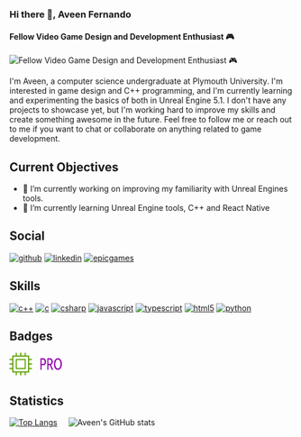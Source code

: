 ### Hi there 👋, Aveen Fernando
#### Fellow Video Game Design and Development Enthusiast 🎮
![Fellow Video Game Design and Development Enthusiast 🎮](https://ue-cdn.artstation.com/imgproxy/U78DxAXfaicpJ_klSE00ON5mQoyYv-TET3XbisCsQ4I/filename:3.jpg/resizing_type:fit/width:1920/height:1080/aHR0cHM6Ly9kMWl2N2RiNDR5aGd4bi5jbG91ZGZyb250Lm5ldC9iYWNrZ3JvdW5kcy82NDk0OTVlNS02MjM3LTRmMDQtYjllOC0wNzg4YTM0Zjc0ZGMvMy5qcGc)

I'm Aveen, a computer science undergraduate at Plymouth University. I'm interested in game design and C++ programming, and I'm currently learning and experimenting the basics of both in Unreal Engine 5.1. I don't have any projects to showcase yet, but I'm working hard to improve my skills and create something awesome in the future. Feel free to follow me or reach out to me if you want to chat or collaborate on anything related to game development.

## Current Objectives

- 🔭 I’m currently working on improving my familiarity with Unreal Engines tools. 
- 🌱 I’m currently learning Unreal Engine tools, C++ and React Native 

## Social 

[<img src='https://cdn.jsdelivr.net/npm/simple-icons@3.0.1/icons/github.svg' alt='github' height='40'>](https://github.com/AveenFernando)  [<img src='https://cdn.jsdelivr.net/npm/simple-icons@3.0.1/icons/linkedin.svg' alt='linkedin' height='40'>](https://www.linkedin.com/in/aveen-fernando-225a7618b/)  [<img src='https://cdn.jsdelivr.net/npm/simple-icons@3.0.1/icons/epicgames.svg' alt='epicgames' height='40'>](https://dev.epicgames.com/community/profile/nBmw9/Acoustic_Juan#snippets)  

## Skills

[<img src='https://raw.githubusercontent.com/danielcranney/readme-generator/main/public/icons/skills/cplusplus-colored.svg' alt='c++' height='40'>](https://learn.microsoft.com/en-us/cpp/cpp/?view=msvc-170)  [<img src='https://raw.githubusercontent.com/danielcranney/readme-generator/main/public/icons/skills/c-colored.svg' alt='c' height='40'>](https://learn.microsoft.com/en-us/cpp/c-language/?view=msvc-170)  [<img src='https://raw.githubusercontent.com/danielcranney/readme-generator/main/public/icons/skills/csharp-colored.svg' alt='csharp' height='40'>](https://learn.microsoft.com/en-us/dotnet/csharp/)  [<img src='https://raw.githubusercontent.com/danielcranney/readme-generator/main/public/icons/skills/javascript-colored.svg' alt='javascript' height='40'>](https://learn.microsoft.com/en-us/visualstudio/javascript/javascript-in-visual-studio?view=vs-2022)  [<img src='https://raw.githubusercontent.com/danielcranney/readme-generator/main/public/icons/skills/typescript-colored.svg' alt='typescript' height='40'>](https://learn.microsoft.com/en-us/visualstudio/javascript/javascript-in-visual-studio?view=vs-2022)  [<img src='https://raw.githubusercontent.com/danielcranney/readme-generator/main/public/icons/skills/html5-colored.svg' alt='html5' height='40'>](https://developer.mozilla.org/en-US/docs/Web/HTML)  [<img src='https://raw.githubusercontent.com/danielcranney/readme-generator/main/public/icons/skills/python-colored.svg' alt='python' height='40'>](https://www.python.org/about/help/)  

## Badges 

<a href='https://docs.github.com/en/developers'><img src='https://raw.githubusercontent.com/acervenky/animated-github-badges/master/assets/devbadge.gif' width='40' height='40'></a> <a href='https://github.com/pricing'><img src='https://raw.githubusercontent.com/acervenky/animated-github-badges/master/assets/pro.gif' width='40' height='40'></a> 

## Statistics

[![Top Langs](https://github-readme-stats.vercel.app/api/top-langs/?username=AveenFernando&theme=tokyonight)](https://github.com/anuraghazra/github-readme-stats) 
&nbsp;
&nbsp;
![Aveen's GitHub stats](https://github-readme-stats.vercel.app/api?username=AveenFernando&show_icons=true&theme=tokyonight)

